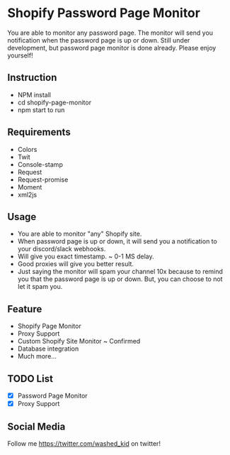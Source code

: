 # Shopify Password Page Monitor

You are able to monitor any password page. The monitor will send you notification when the password page is up or down.
Still under development, but password page monitor is done already. Please enjoy yourself!

## Instruction

- NPM install
- cd shopify-page-monitor
- npm start to run

## Requirements

- Colors
- Twit
- Console-stamp
- Request
- Request-promise
- Moment
- xml2js

## Usage

- You are able to monitor "any" Shopify site.
- When password page is up or down, it will send you a notification to your discord/slack webhooks.
- Will give you exact timestamp. ~ 0-1 MS delay.
- Good proxies will give you better result.
- Just saying the monitor will spam your channel 10x because to remind you that the password page is up or down. But, you can choose to not let it spam you.

## Feature

- Shopify Page Monitor
- Proxy Support
- Custom Shopify Site Monitor ~ Confirmed
- Database integration
- Much more...

## TODO List

- [x] Password Page Monitor
- [x] Proxy Support

## Social Media

Follow me https://twitter.com/washed_kid on twitter!

